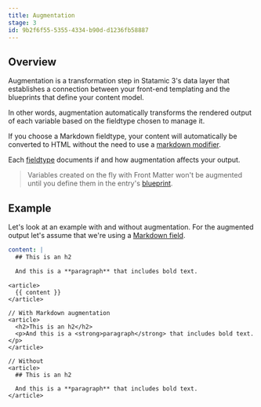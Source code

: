 ```yaml
---
title: Augmentation
stage: 3
id: 9b2f6f55-5355-4334-b90d-d1236fb58887
---
```

## Overview

Augmentation is a transformation step in Statamic 3's data layer that establishes a connection between your front-end templating and the blueprints that define your content model.

In other words, augmentation automatically transforms the rendered output of each variable based on the fieldtype chosen to manage it.

If you choose a Markdown fieldtype, your content will automatically be converted to HTML without the need to use a [markdown modifier](/modifiers/markdown).

Each [fieldtype](/fieldtyhpes) documents if and how augmentation affects your output.

> Variables created on the fly with Front Matter won't be augmented until you define them in the entry's [blueprint](/blueprints).

## Example

Let's look at an example with and without augmentation. For the augmented output let's assume that we're using a [Markdown field](/fieldtypes/markdown).

``` yaml
content: |
  ## This is an h2

  And this is a **paragraph** that includes bold text.
```

```
<article>
  {{ content }}
</article>
```

``` output
// With Markdown augmentation
<article>
  <h2>This is an h2</h2>
  <p>And this is a <strong>paragraph</strong> that includes bold text.</p>
</article>

// Without
<article>
  ## This is an h2

  And this is a **paragraph** that includes bold text.
</article>
```
